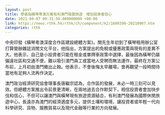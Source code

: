 ```yaml
---
layout: post
title: 學者指橫琴粵澳方案有利澳門發展旅遊　增加投資者信心
date: 2021-09-07 09:31:58.000000000 +08:00
link: https://news.rthk.hk/rthk/ch/component/k2/1609390-20210907.htm
categories: rthk
---
```


中央印發《橫琴粵澳深度合作區建設總體方案》。關先生年初到了橫琴租用辦公室打算營辦雜誌消閒文化平台，他指出，方案提出的免稅或優惠政策與現有的差異不大。他表示，自己是小投資者只能在租金或單牌車政策中選擇，最後因為橫琴仍屬偏遠社區和交通不便，難以吸引澳門員工或當地人受聘而無法運作，最終在方案公布前，上月初由澳門撤出止蝕。他表示，不會後悔太早離場，會再觀望一段時間待當地有足夠人流再作決定。

澳門政治經濟研究協會理事長唐繼宗認為，合作區的發展，未必一時三刻可以見效。但總體方案推出令前景更清晰，在兩地過去合作默契下，相信投資者會加快步伐和信心，不但可以讓澳門與橫琴現有旅遊資源結合，有利澳門發展為國際休閒旅遊中心，長遠亦為澳門的經濟適度多元，提供土壤和環境，讓投資者或年輕一代向科學研究、貨物、服務貿易以及現代金融等行業的方向發展。

